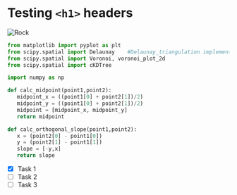 # Testing `<h1>` headers

![Rock](https://www.publicdomainpictures.net/pictures/170000/velka/large-rock-at-the-beach.jpg)



``` python
from matplotlib import pyplot as plt
from scipy.spatial import Delaunay    #Delaunay_triangulation implementation
from scipy.spatial import Voronoi, voronoi_plot_2d
from scipy.spatial import cKDTree

import numpy as np

def calc_midpoint(point1,point2):
   midpoint_x = ((point1[0] + point2[1])/2)
   midpoint_y = ((point1[0] + point2[1])/2)
   midpoint = [midpoint_x, midpoint_y]
   return midpoint

def calc_orthogonal_slope(point1,point2):
   x = (point2[0] - point1[0])
   y = (point2[1] - point1[1])
   slope = [-y,x]
   return slope
```


- [x] Task 1
- [ ] Task 2
- [ ] Task 3
